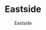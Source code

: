 ---
designer: Endless Knot
description: "Collection%3A%20Omni%20Collection%0AColor%3A%20Silver%0AMaterial%3A%20100%25%20WoolPile%3A%201/8%22Width%3A%2013%272%22Style%3A%20Flatweave%2C%20Geometric"
image_primary: img/EAS13-77-600x873.jpg
image_secondary: ../../../images/blank.png
manufacturer: Endless Knot
href: https://endlessknotrugs.com/product/eastside-77-silver/
subtitle: Eastside
tags: 
  - endless_knot
  - on-demand-rugs
title: Eastside
image_thumb: img/EAS13-77-300x300.jpg
category: on-demand-rugs
slug: /manufacturers/endless-knot/on-demand-rugs/endless-knot-eastside
---